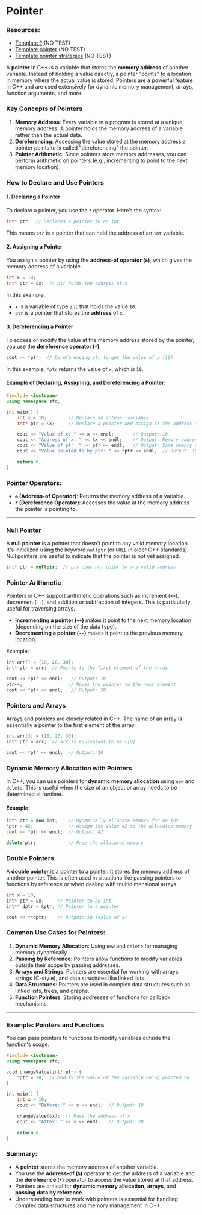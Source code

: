 # Pointer

### Resources:
- [Template <typename T>?](./templateType.md) (NO TEST)
- [Template <typename T> pointer](./templateTypePointer.md) (NO TEST)
- [Template <typename T> pointer strategies](./templateTypePointerStrategies.md) (NO TEST)

A **pointer** in C++ is a variable that stores the **memory address** of another variable. Instead of holding a value directly, a pointer "points" to a location in memory where the actual value is stored. Pointers are a powerful feature in C++ and are used extensively for dynamic memory management, arrays, function arguments, and more.

### Key Concepts of Pointers

1. **Memory Address**: Every variable in a program is stored at a unique memory address. A pointer holds the memory address of a variable rather than the actual data.
2. **Dereferencing**: Accessing the value stored at the memory address a pointer points to is called "dereferencing" the pointer.
3. **Pointer Arithmetic**: Since pointers store memory addresses, you can perform arithmetic on pointers (e.g., incrementing to point to the next memory location).

### How to Declare and Use Pointers

#### 1. **Declaring a Pointer**
To declare a pointer, you use the `*` operator. Here’s the syntax:
```cpp
int* ptr;  // Declares a pointer to an int
```
This means `ptr` is a pointer that can hold the address of an `int` variable.

#### 2. **Assigning a Pointer**
You assign a pointer by using the **address-of operator (`&`)**, which gives the memory address of a variable.

```cpp
int x = 10;
int* ptr = &x;  // ptr holds the address of x
```
In this example:
- `x` is a variable of type `int` that holds the value `10`.
- `ptr` is a pointer that stores the **address** of `x`.

#### 3. **Dereferencing a Pointer**
To access or modify the value at the memory address stored by the pointer, you use the **dereference operator (`*`)**.

```cpp
cout << *ptr;  // Dereferencing ptr to get the value of x (10)
```
In this example, `*ptr` returns the value of `x`, which is `10`.

#### Example of Declaring, Assigning, and Dereferencing a Pointer:
```cpp
#include <iostream>
using namespace std;

int main() {
    int x = 10;        // Declare an integer variable
    int* ptr = &x;     // Declare a pointer and assign it the address of x

    cout << "Value of x: " << x << endl;       // Output: 10
    cout << "Address of x: " << &x << endl;    // Output: Memory address of x
    cout << "Value of ptr: " << ptr << endl;   // Output: Same memory address
    cout << "Value pointed to by ptr: " << *ptr << endl;  // Output: 10 (value of x)

    return 0;
}
```

### Pointer Operators:

- **`&` (Address-of Operator)**: Returns the memory address of a variable.
- **`*` (Dereference Operator)**: Accesses the value at the memory address the pointer is pointing to.

---

### Null Pointer

A **null pointer** is a pointer that doesn't point to any valid memory location. It's initialized using the keyword `nullptr` (or `NULL` in older C++ standards). Null pointers are useful to indicate that the pointer is not yet assigned.

```cpp
int* ptr = nullptr;  // ptr does not point to any valid address
```

### Pointer Arithmetic

Pointers in C++ support arithmetic operations such as increment (`++`), decrement (`--`), and addition or subtraction of integers. This is particularly useful for traversing arrays.

- **Incrementing a pointer (`++`)** makes it point to the next memory location (depending on the size of the data type).
- **Decrementing a pointer (`--`)** makes it point to the previous memory location.

Example:
```cpp
int arr[] = {10, 20, 30};
int* ptr = arr;  // Points to the first element of the array

cout << *ptr << endl;   // Output: 10
ptr++;                 // Moves the pointer to the next element
cout << *ptr << endl;   // Output: 20
```

### Pointers and Arrays

Arrays and pointers are closely related in C++. The name of an array is essentially a pointer to the first element of the array.

```cpp
int arr[3] = {10, 20, 30};
int* ptr = arr;  // arr is equivalent to &arr[0]

cout << *ptr << endl;  // Output: 10
```

### Dynamic Memory Allocation with Pointers

In C++, you can use pointers for **dynamic memory allocation** using `new` and `delete`. This is useful when the size of an object or array needs to be determined at runtime.

#### Example:
```cpp
int* ptr = new int;    // Dynamically allocate memory for an int
*ptr = 42;             // Assign the value 42 to the allocated memory
cout << *ptr << endl;  // Output: 42

delete ptr;            // Free the allocated memory
```

### Double Pointers

A **double pointer** is a pointer to a pointer. It stores the memory address of another pointer. This is often used in situations like passing pointers to functions by reference or when dealing with multidimensional arrays.

```cpp
int x = 10;
int* ptr = &x;     // Pointer to an int
int** dptr = &ptr; // Pointer to a pointer

cout << **dptr;    // Output: 10 (value of x)
```

### Common Use Cases for Pointers:

1. **Dynamic Memory Allocation**: Using `new` and `delete` for managing memory dynamically.
2. **Passing by Reference**: Pointers allow functions to modify variables outside their scope by passing addresses.
3. **Arrays and Strings**: Pointers are essential for working with arrays, strings (C-style), and data structures like linked lists.
4. **Data Structures**: Pointers are used in complex data structures such as linked lists, trees, and graphs.
5. **Function Pointers**: Storing addresses of functions for callback mechanisms.

---

### Example: Pointers and Functions

You can pass pointers to functions to modify variables outside the function's scope.

```cpp
#include <iostream>
using namespace std;

void changeValue(int* ptr) {
    *ptr = 20;  // Modify the value of the variable being pointed to
}

int main() {
    int x = 10;
    cout << "Before: " << x << endl;  // Output: 10

    changeValue(&x);  // Pass the address of x
    cout << "After: " << x << endl;   // Output: 20

    return 0;
}
```

### Summary:
- A **pointer** stores the memory address of another variable.
- You use the **address-of (`&`)** operator to get the address of a variable and the **dereference (`*`)** operator to access the value stored at that address.
- Pointers are critical for **dynamic memory allocation**, **arrays**, and **passing data by reference**.
- Understanding how to work with pointers is essential for handling complex data structures and memory management in C++.
